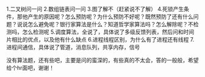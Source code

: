 

1.二叉树问一问
2.数组链表问一问
3.图了解不（赶紧说不了解）
4.死锁产生条件，那他产生的原因呢？怎么预防呢？为什么预防不好呢？既然预防了还有什么问题？说说怎么避免呢？银行家算法是什么？知道哲学家算法吗？怎么解除呢？不检测吗，怎么检测呢
5.调度算法，全说了，具体说了多级反馈列表，然后问和时间片相比的优点，以及他有什么缺点
6.进程线程区别，为什么有了进程还有线程
7.进程间通信，具体说了管道，消息队列，共享内存，信号

没有算法题，还有些吧，主要是问的蛮深的，有些真的不太会，答的一般般，希望给个hr面吧，谢谢！